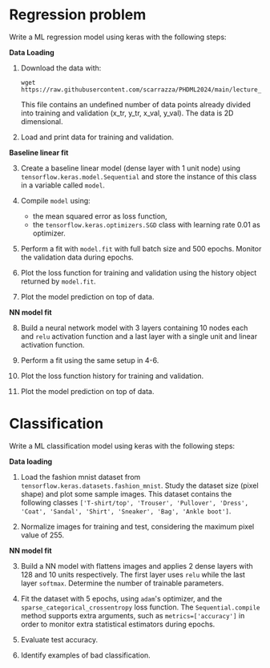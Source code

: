 # Regression problem

Write a ML regression model using keras with the following steps:

**Data Loading**

1. Download the data with:
    ```
    wget https://raw.githubusercontent.com/scarrazza/PHDML2024/main/lecture_2/data.dat
    ```
    This file contains an undefined number of data points already divided into training and validation (x_tr, y_tr, x_val, y_val). The data is 2D dimensional.

2. Load and print data for training and validation.

**Baseline linear fit**

3. Create a baseline linear model (dense layer with 1 unit node) using `tensorflow.keras.model.Sequential` and store the instance of this class in a variable called `model`.

4. Compile `model` using:
    - the mean squared error as loss function,
    - the `tensorflow.keras.optimizers.SGD` class with learning rate 0.01 as optimizer.

5. Perform a fit with `model.fit` with full batch size and 500 epochs. Monitor the validation data during epochs.

6. Plot the loss function for training and validation using the history object returned by `model.fit`.

7. Plot the model prediction on top of data.

**NN model fit**

8. Build a neural network model with 3 layers containing 10 nodes each and `relu` activation function and a last layer with a single unit and linear activation function.

9. Perform a fit using the same setup in 4-6.

10. Plot the loss function history for training and validation.

11. Plot the model prediction on top of data.

# Classification

Write a ML classification model using keras with the following steps:

**Data loading**

1. Load the fashion mnist dataset from `tensorflow.keras.datasets.fashion_mnist`. Study the dataset size (pixel shape) and plot some sample images. This dataset contains the following classes `['T-shirt/top', 'Trouser', 'Pullover', 'Dress', 'Coat', 'Sandal', 'Shirt', 'Sneaker', 'Bag', 'Ankle boot']`.

2. Normalize images for training and test, considering the maximum pixel value of 255.

**NN model fit**

3. Build a NN model with flattens images and applies 2 dense layers with 128 and 10 units respectively. The first layer uses `relu` while the last layer `softmax`. Determine the number of trainable parameters.

4. Fit the dataset with 5 epochs, using `adam`'s optimizer, and the `sparse_categorical_crossentropy` loss function. The `Sequential.compile` method supports extra arguments, such as `metrics=['accuracy']` in order to monitor extra statistical estimators during epochs.

5. Evaluate test accuracy.

6. Identify examples of bad classification.

